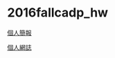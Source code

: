 # 2016fallcadp_hw

[個人簡報](https://40423219.github.io/2016fallcadp_hw/#/)

[個人網誌](https://40423219.github.io/2016fallcadp_hw/blog/index.html)
